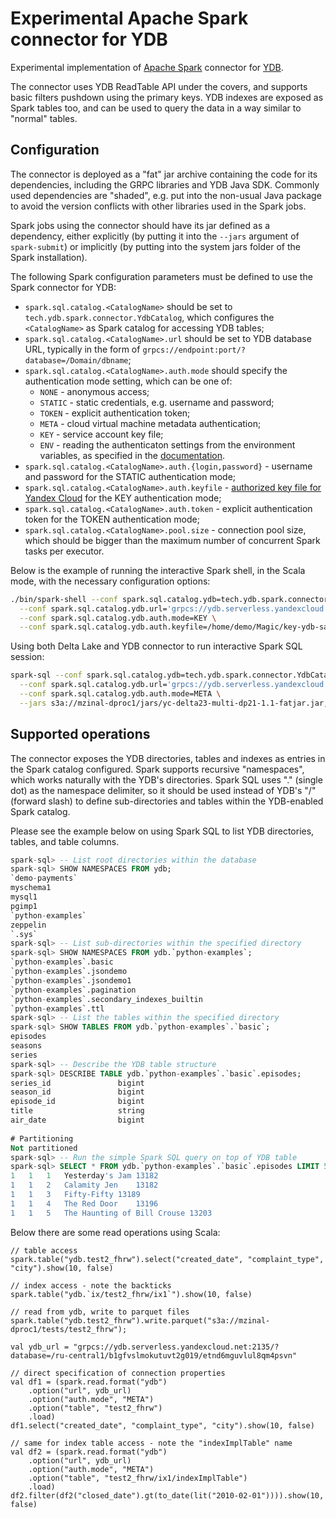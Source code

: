 # Experimental Apache Spark connector for YDB

Experimental implementation of [Apache Spark](https://spark.apache.org) connector for [YDB](https://ydb.tech).

The connector uses YDB ReadTable API under the covers, and supports basic filters pushdown using the primary keys. YDB indexes are exposed as Spark tables too, and can be used to query the data in a way similar to "normal" tables.

## Configuration

The connector is deployed as a "fat" jar archive containing the code for its dependencies, including the GRPC libraries and YDB Java SDK. Commonly used dependencies are "shaded", e.g. put into the non-usual Java package to avoid the version conflicts with other libraries used in the Spark jobs.

Spark jobs using the connector should have its jar defined as a dependency, either explicitly (by putting it into the `--jars` argument of `spark-submit`) or implicitly (by putting into the system jars folder of the Spark installation).

The following Spark configuration parameters must be defined to use the Spark connector for YDB:

* `spark.sql.catalog.<CatalogName>` should be set to `tech.ydb.spark.connector.YdbCatalog`, which configures the `<CatalogName>` as Spark catalog for accessing YDB tables;
* `spark.sql.catalog.<CatalogName>.url` should be set to YDB database URL, typically in the form of `grpcs://endpoint:port/?database=/Domain/dbname`;
* `spark.sql.catalog.<CatalogName>.auth.mode` should specify the authentication mode setting, which can be one of:
    * `NONE` - anonymous access;
    * `STATIC` - static credentials, e.g. username and password;
    * `TOKEN` - explicit authentication token;
    * `META` - cloud virtual machine metadata authentication;
    * `KEY` - service account key file;
    * `ENV` - reading the authenticaton settings from the environment variables, as specified in the [documentation](https://ydb.tech/en/docs/reference/ydb-sdk/auth#env).
* `spark.sql.catalog.<CatalogName>.auth.{login,password}` - username and password for the STATIC authentication mode;
* `spark.sql.catalog.<CatalogName>.auth.keyfile` - [authorized key file for Yandex Cloud](https://cloud.yandex.ru/docs/iam/concepts/authorization/key) for the KEY authentication mode;
* `spark.sql.catalog.<CatalogName>.auth.token` - explicit authentication token for the TOKEN authentication mode;
* `spark.sql.catalog.<CatalogName>.pool.size` - connection pool size, which should be bigger than the maximum number of concurrent Spark tasks per executor.

Below is the example of running the interactive Spark shell, in the Scala mode, with the necessary configuration options:

```bash
./bin/spark-shell --conf spark.sql.catalog.ydb=tech.ydb.spark.connector.YdbCatalog \
  --conf spark.sql.catalog.ydb.url='grpcs://ydb.serverless.yandexcloud.net:2135/?database=/ru-central1/b1gfvslmokutuvt2g019/etnuogblap3e7dok6tf5' \
  --conf spark.sql.catalog.ydb.auth.mode=KEY \
  --conf spark.sql.catalog.ydb.auth.keyfile=/home/demo/Magic/key-ydb-sa1.json
```

Using both Delta Lake and YDB connector to run interactive Spark SQL session:

```bash
spark-sql --conf spark.sql.catalog.ydb=tech.ydb.spark.connector.YdbCatalog \
  --conf spark.sql.catalog.ydb.url='grpcs://ydb.serverless.yandexcloud.net:2135/?database=/ru-central1/b1gfvslmokutuvt2g019/etnd6mguvlul8qm4psvn' \
  --conf spark.sql.catalog.ydb.auth.mode=META \
  --jars s3a://mzinal-dproc1/jars/yc-delta23-multi-dp21-1.1-fatjar.jar,s3a://mzinal-dproc1/jars/ydb-spark-connector-1.0-SNAPSHOT.jar
```

## Supported operations

The connector exposes the YDB directories, tables and indexes as entries in the Spark catalog configured. Spark supports recursive "namespaces", which works naturally with the YDB's directories. Spark SQL uses "." (single dot) as the namespace delimiter, so it should be used instead of YDB's "/" (forward slash) to define sub-directories and tables within the YDB-enabled Spark catalog.

Please see the example below on using Spark SQL to list YDB directories, tables, and table columns.

```sql
spark-sql> -- List root directories within the database
spark-sql> SHOW NAMESPACES FROM ydb;
`demo-payments`
myschema1
mysql1
pgimp1
`python-examples`
zeppelin
`.sys`
spark-sql> -- List sub-directories within the specified directory
spark-sql> SHOW NAMESPACES FROM ydb.`python-examples`;
`python-examples`.basic
`python-examples`.jsondemo
`python-examples`.jsondemo1
`python-examples`.pagination
`python-examples`.secondary_indexes_builtin
`python-examples`.ttl
spark-sql> -- List the tables within the specified directory
spark-sql> SHOW TABLES FROM ydb.`python-examples`.`basic`;
episodes
seasons
series
spark-sql> -- Describe the YDB table structure
spark-sql> DESCRIBE TABLE ydb.`python-examples`.`basic`.episodes;
series_id           	bigint              	                    
season_id           	bigint              	                    
episode_id          	bigint              	                    
title               	string              	                    
air_date            	bigint              	                    
                    	                    	                    
# Partitioning      	                    	                    
Not partitioned     	                    	                    
spark-sql> -- Run the simple Spark SQL query on top of YDB table
spark-sql> SELECT * FROM ydb.`python-examples`.`basic`.episodes LIMIT 5;
1	1	1	Yesterday's Jam	13182
1	1	2	Calamity Jen	13182
1	1	3	Fifty-Fifty	13189
1	1	4	The Red Door	13196
1	1	5	The Haunting of Bill Crouse	13203
```

Below there are some read operations using Scala:

```
// table access
spark.table("ydb.test2_fhrw").select("created_date", "complaint_type", "city").show(10, false)

// index access - note the backticks
spark.table("ydb.`ix/test2_fhrw/ix1`").show(10, false)

// read from ydb, write to parquet files
spark.table("ydb.test2_fhrw").write.parquet("s3a://mzinal-dproc1/tests/test2_fhrw");

val ydb_url = "grpcs://ydb.serverless.yandexcloud.net:2135/?database=/ru-central1/b1gfvslmokutuvt2g019/etnd6mguvlul8qm4psvn"

// direct specification of connection properties
val df1 = (spark.read.format("ydb")
    .option("url", ydb_url)
    .option("auth.mode", "META")
    .option("table", "test2_fhrw")
    .load)
df1.select("created_date", "complaint_type", "city").show(10, false)

// same for index table access - note the "indexImplTable" name
val df2 = (spark.read.format("ydb")
    .option("url", ydb_url)
    .option("auth.mode", "META")
    .option("table", "test2_fhrw/ix1/indexImplTable")
    .load)
df2.filter(df2("closed_date").gt(to_date(lit("2010-02-01")))).show(10, false)
```